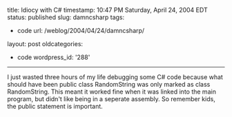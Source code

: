 title: Idiocy with C#
timestamp: 10:47 PM Saturday, April 24, 2004 EDT
status: published
slug: damncsharp
tags:
- code
url: /weblog/2004/04/24/damncsharp/

layout: post
oldcategories:
- code
wordpress_id: '288'

---

I just wasted three hours of my life debugging some C# code because what should
have been public class RandomString was only marked
as class RandomString.  This meant it worked fine
when it was linked into the main program, but didn't like being in a seperate
assembly.  So remember kids, the public statement is
important.

